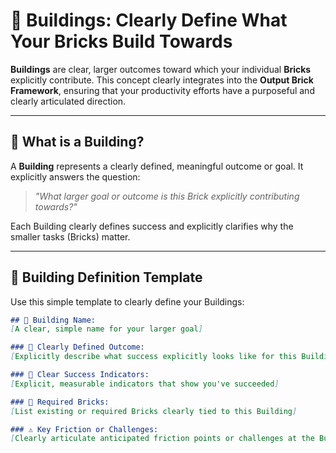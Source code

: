 # 🏢 Buildings: Clearly Define What Your Bricks Build Towards

**Buildings** are clear, larger outcomes toward which your individual **Bricks** explicitly contribute. This concept clearly integrates into the **Output Brick Framework**, ensuring that your productivity efforts have a purposeful and clearly articulated direction.

---

## 📐 What is a Building?

A **Building** represents a clearly defined, meaningful outcome or goal. It explicitly answers the question:

> *"What larger goal or outcome is this Brick explicitly contributing towards?"*

Each Building clearly defines success and explicitly clarifies why the smaller tasks (Bricks) matter.

---

## 📝 Building Definition Template

Use this simple template to clearly define your Buildings:

```markdown
## 🏢 Building Name:
[A clear, simple name for your larger goal]

### 🎯 Clearly Defined Outcome:
[Explicitly describe what success explicitly looks like for this Building]

### 📅 Clear Success Indicators:
[Explicit, measurable indicators that show you've succeeded]

### 🧱 Required Bricks:
[List existing or required Bricks clearly tied to this Building]

### ⚠️ Key Friction or Challenges:
[Clearly articulate anticipated friction points or challenges at the Building level]
